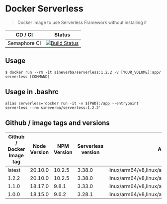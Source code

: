 Docker Serverless
=================

> Docker image to use Serverless Framework without installing it

| CD / CI   | Status |
| --------- | ------ |
| Semaphore CI | [![Build Status](https://sineverba.semaphoreci.com/badges/docker-serverless/branches/master.svg?style=shields&key=bd338b60-d353-4360-9911-4b81d6574423)](https://sineverba.semaphoreci.com/projects/docker-serverless) |


## Usage

`$ docker run --rm -it sineverba/serverless:1.2.2 -v [YOUR_VOLUME]:app/ serverless [COMMAND]`


## Usage in .bashrc

`alias serverless='docker run -it -v ${PWD}:/app --entrypoint serverless --rm sineverba/serverless:1.2.2'`


## Github / image tags and versions

| Github / Docker Image tag | Node Version | NPM Version | Serverless version | Architecture |
| ------------------------- | ------------ | ----------- | ------------------ | ------------ |
| latest | 20.10.0 | 10.2.5 | 3.38.0 | linux/arm64/v8,linux/amd64,linux/arm/v6,linux/arm/v7 |
| 1.2.2 | 20.10.0 | 10.2.5 | 3.38.0 | linux/arm64/v8,linux/amd64,linux/arm/v6,linux/arm/v7 |
| 1.1.0 | 18.17.0 | 9.8.1 | 3.33.0 | linux/arm64/v8,linux/amd64,linux/arm/v6,linux/arm/v7 |
| 1.0.0 | 18.15.0 | 9.6.2 | 3.28.1 | linux/arm64/v8,linux/amd64,linux/arm/v6,linux/arm/v7 |